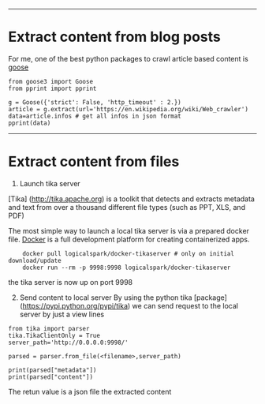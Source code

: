 




---------------
# Extract content from blog posts

For me, one of the best python packages to crawl article based content is [goose](https://github.com/goose3/goose3)

```
from goose3 import Goose
from pprint import pprint

g = Goose({'strict': False, 'http_timeout' : 2.})
article = g.extract(url='https://en.wikipedia.org/wiki/Web_crawler')
data=article.infos # get all infos in json format
pprint(data)
```



---

# Extract content from files

1. Launch tika server

[Tika] (http://tika.apache.org) is a toolkit that detects and extracts metadata and text from over a thousand different file types (such as PPT, XLS, and PDF)


The most simple way to launch a local tika server is via a prepared docker file. [Docker](https://www.docker.com) is a full development platform for creating containerized apps.

```
    docker pull logicalspark/docker-tikaserver # only on initial download/update
    docker run --rm -p 9998:9998 logicalspark/docker-tikaserver
```

the tika server is now up on port 9998

2. Send content to local server
By using the python tika [package] (https://pypi.python.org/pypi/tika) we can send request to the local server by just a view lines

```
from tika import parser
tika.TikaClientOnly = True
server_path='http://0.0.0.0:9998/'

parsed = parser.from_file(<filename>,server_path)

print(parsed["metadata"])
print(parsed["content"])
```
The retun value is a json file the extracted content
